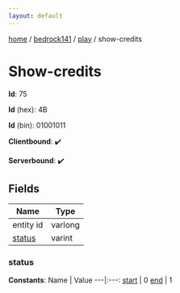 ```yaml
---
layout: default
---
```


[home](/)  /  [bedrock141](/protocol/bedrock141)  /  [play](/protocol/bedrock141/play)  /  show-credits

# Show-credits

**Id**: 75

**Id** (hex): 4B

**Id** (bin): 01001011

**Clientbound**: ✔️

**Serverbound**: ✔️

## Fields

Name | Type
---|---
entity id | varlong
[status](#status) | varint

### status

**Constants**:
Name | Value
---|:---:
[start](status_start) | 0
[end](status_end) | 1

